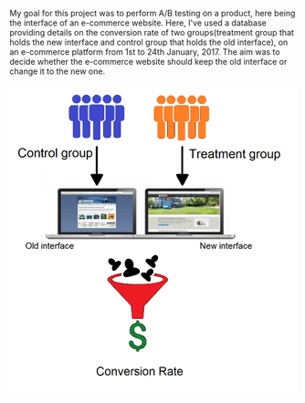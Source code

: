 My goal for this project was to perform A/B testing on a product, here being the interface of an e-commerce website.
Here, I've used a database providing details on the conversion rate of two groups(treatment group that holds the new interface and 
control group that holds the old interface), on an e-commerce platform from 1st to 24th January, 2017.
The aim was to decide whether the e-commerce website should keep the old interface or change it to the new one.

![working](https://github.com/Monica-Kulkarni/A-B-testing-e-commerce-website/blob/master/working.png)
